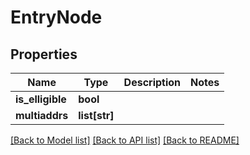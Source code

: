 # EntryNode

## Properties
Name | Type | Description | Notes
------------ | ------------- | ------------- | -------------
**is_elligible** | **bool** |  | 
**multiaddrs** | **list[str]** |  | 

[[Back to Model list]](../README.md#documentation-for-models) [[Back to API list]](../README.md#documentation-for-api-endpoints) [[Back to README]](../README.md)

